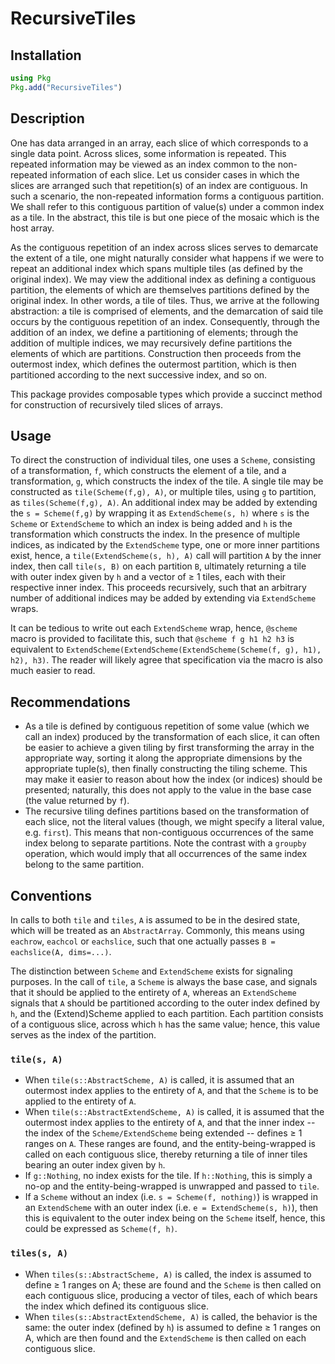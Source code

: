 # RecursiveTiles

## Installation

```julia
using Pkg
Pkg.add("RecursiveTiles")
```

## Description

One has data arranged in an array, each slice of which corresponds to
a single data point.  Across slices, some information is
repeated. This repeated information may be viewed as an index common
to the non-repeated information of each slice. Let us consider cases
in which the slices are arranged such that repetition(s) of an index
are contiguous. In such a scenario, the non-repeated information forms
a contiguous partition. We shall refer to this contiguous partition of
value(s) under a common index as a tile. In the abstract, this tile is
but one piece of the mosaic which is the host array.

As the contiguous repetition of an index across slices serves to
demarcate the extent of a tile, one might naturally consider what
happens if we were to repeat an additional index which spans multiple
tiles (as defined by the original index). We may view the additional
index as defining a contiguous partition, the elements of which are
themselves partitions defined by the original index. In other words, a
tile of tiles. Thus, we arrive at the following abstraction: a tile is
comprised of elements, and the demarcation of said tile occurs by the
contiguous repetition of an index. Consequently, through the addition
of an index, we define a partitioning of elements; through the
addition of multiple indices, we may recursively define partitions the
elements of which are partitions. Construction then proceeds from the
outermost index, which defines the outermost partition, which is then
partitioned according to the next successive index, and so on.

This package provides composable types which provide a succinct method
for construction of recursively tiled slices of arrays.

## Usage
To direct the construction of individual tiles, one uses a `Scheme`,
consisting of a transformation, `f`, which constructs the element of a
tile, and a transformation, `g`, which constructs the index of the
tile.  A single tile may be constructed as `tile(Scheme(f,g), A)`, or
multiple tiles, using `g` to partition, as `tiles(Scheme(f,g), A)`.
An additional index may be added by extending the `s = Scheme(f,g)` by
wrapping it as `ExtendScheme(s, h)` where `s` is the `Scheme` or
`ExtendScheme` to which an index is being added and `h` is the
transformation which constructs the index.  In the presence of
multiple indices, as indicated by the `ExtendScheme` type, one or more
inner partitions exist, hence, a `tile(ExtendScheme(s, h), A)` call
will partition `A` by the inner index, then call `tile(s, B)` on each
partition `B`, ultimately returning a tile with outer index given by
`h` and a vector of ≥ 1 tiles, each with their respective inner index.
This proceeds recursively, such that an arbitrary number of additional
indices may be added by extending via `ExtendScheme` wraps.

It can be tedious to write out each `ExtendScheme` wrap, hence,
`@scheme` macro is provided to facilitate this, such that `@scheme f g
h1 h2 h3` is equivalent to
`ExtendScheme(ExtendScheme(ExtendScheme(Scheme(f, g), h1), h2), h3)`.
The reader will likely agree that specification via the macro is also
much easier to read.

## Recommendations
- As a tile is defined by contiguous repetition of some value (which
  we call an index) produced by the transformation of each slice,
  it can often be easier to achieve a given tiling
  by first transforming the array in the appropriate way, sorting it
  along the appropriate dimensions by the appropriate tuple(s), then
  finally constructing the tiling scheme. This may make it easier to
  reason about how the index (or indices) should be presented;
  naturally, this does not apply to the value in the base case (the
  value returned by `f`).
- The recursive tiling defines partitions based on the transformation
  of each slice, not the literal values (though, we might specify a
  literal value, e.g. `first`). This means that non-contiguous
  occurrences of the same index belong to separate partitions. Note
  the contrast with a `groupby` operation, which would imply that all
  occurrences of the same index belong to the same partition.

## Conventions
In calls to both `tile` and `tiles`, `A` is assumed to be in the
desired state, which will be treated as an `AbstractArray`. Commonly,
this means using `eachrow`, `eachcol` or `eachslice`, such that one
actually passes `B = eachslice(A, dims=...)`.

The distinction between `Scheme` and `ExtendScheme` exists for
signaling purposes. In the call of `tile`, a `Scheme` is always the
base case, and signals that it should be applied to the entirety of
`A`, whereas an `ExtendScheme` signals that `A` should be partitioned
according to the outer index defined by `h`, and the (Extend)Scheme
applied to each partition. Each partition consists of a contiguous
slice, across which `h` has the same value; hence, this value serves
as the index of the partition.
### `tile(s, A)`
- When `tile(s::AbstractScheme, A)` is called, it is assumed that an
  outermost index applies to the entirety of `A`, and that the `Scheme` is
  to be applied to the entirety of `A`.
- When `tile(s::AbstractExtendScheme, A)` is called, it is assumed
  that the outermost index applies to the entirety of `A`, and that
  the inner index -- the index of the `Scheme/ExtendScheme` being
  extended -- defines ≥ 1 ranges on `A`. These ranges are found, and
  the entity-being-wrapped is called on each contiguous slice, thereby
  returning a tile of inner tiles bearing an outer index given by `h`.
- If `g::Nothing`, no index exists for the tile. If `h::Nothing`, this
  is simply a no-op and the entity-being-wrapped is unwrapped and
  passed to `tile`.
- If a `Scheme` without an index (i.e. `s = Scheme(f, nothing)`) is
  wrapped in an `ExtendScheme` with an outer index (i.e. `e =
  ExtendScheme(s, h)`), then this is equivalent to the outer index
  being on the `Scheme` itself, hence, this could be expressed as
  `Scheme(f, h)`.
### `tiles(s, A)`
- When `tiles(s::AbstractScheme, A)` is called, the index is
  assumed to define ≥ 1 ranges on A; these are found and the `Scheme`
  is then called on each contiguous slice, producing a vector of
  tiles, each of which bears the index which defined its contiguous
  slice.
- When `tiles(s::AbstractExtendScheme, A)` is called, the behavior is
  the same: the outer index (defined by `h`) is assumed to define ≥ 1
  ranges on A, which are then found and the `ExtendScheme` is then
  called on each contiguous slice.
